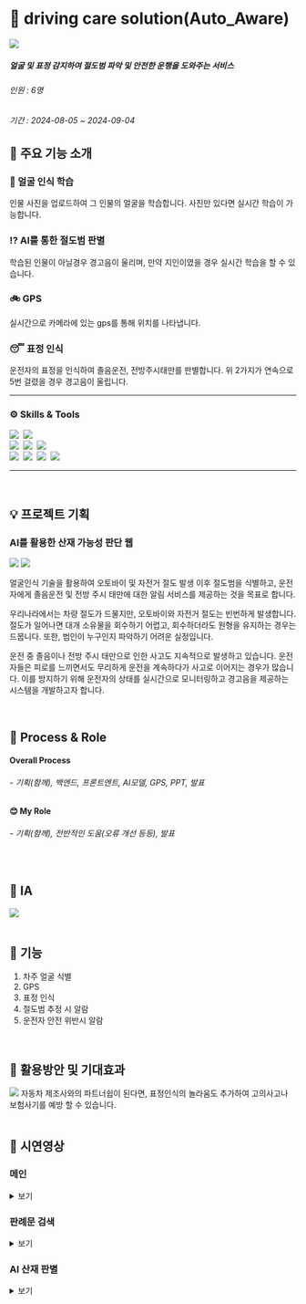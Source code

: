 # 🚗 driving care solution(Auto_Aware)
 <img src="https://github.com/user-attachments/assets/796eabaa-6c89-4958-a389-fa507374dbc7">

##### 얼굴 및 표정 감지하여 절도범 파악 및 안전한 운행을 도와주는 서비스
###### 인원 : 6명
###### 기간 : 2024-08-05 ~ 2024-09-04

## 💼 주요 기능 소개

### 📸 얼굴 인식 학습
인물 사진을 업로드하여 그 인물의 얼굴을 학습합니다.
사진만 있다면 실시간 학습이 가능합니다.

### ⁉️ AI를 통한 절도범 판별
학습된 인물이 아닐경우 경고음이 울리며,
만약 지인이였을 경우 실시간 학습을 할 수 있습니다.

### 🚲 GPS
실시간으로 카메라에 있는 gps를 통해 위치를 나타냅니다.

### 😴 표정 인식
운전자의 표정을 인식하여 졸음운전, 전방주시태만를 판별합니다.
위 2가지가 연속으로 5번 걸렸을 경우 경고음이 울립니다.

--------------------
### ⚙️ Skills & Tools
  <img src="https://img.shields.io/badge/Github-181717.svg?style=flat&logo=Github&logoColor=white" />&nbsp;
  <img src="https://img.shields.io/badge/React-61DAFB.svg?style=flat&logo=React&logoColor=white" />&nbsp;
</br>
  <img src="https://img.shields.io/badge/Html5-E34F26?style=flat&logo=Html5&logoColor=white" />&nbsp;
  <img src="https://img.shields.io/badge/Css3-1572B6?style=flat&logo=Css3&logoColor=white" />&nbsp;
  <img src="https://img.shields.io/badge/JavaScript-F7DF1E?style=flat&logo=JavaScript&logoColor=white" />&nbsp;
</br>
  <img src="https://img.shields.io/badge/FastAPI-009688?style=flat-square&logo=FastAPI&logoColor=white"/>&nbsp;
  <img src="https://img.shields.io/badge/OpenCV-5C3EE8.svg?style=flat&logo=OpenCV&logoColor=white" />&nbsp;
  <img src="https://img.shields.io/badge/MondoDB-47A248.svg?style=flat&logo=MongoDB&logoColor=white" />&nbsp;
  <img src="https://img.shields.io/badge/VScode-0854C1.svg?style=flat&logo=VScode&logoColor=white" />&nbsp;
  
--------------------

<br>

## 💡 프로젝트 기획

### AI를 활용한 산재 가능성 판단 웹

<img src="https://github.com/user-attachments/assets/6a8a427c-af23-4a27-a6ab-591dfe789663">
<img src="https://github.com/user-attachments/assets/a2d80689-ca04-42ee-85e7-192f41cae7d5">

얼굴인식 기술을 활용하여 오토바이 및 자전거 절도 발생 이후 절도범을 식별하고, 운전자에게 졸음운전 및 전방 주시 태만에 대한 알림 서비스를 제공하는 것을 목표로 합니다.

우리나라에서는 차량 절도가 드물지만, 오토바이와 자전거 절도는 빈번하게 발생합니다. 절도가 일어나면 대개 소유물을 회수하기 어렵고, 회수하더라도 원형을 유지하는 경우는 드뭅니다. 또한, 범인이 누구인지 파악하기 어려운 실정입니다.

운전 중 졸음이나 전방 주시 태만으로 인한 사고도 지속적으로 발생하고 있습니다. 운전자들은 피로를 느끼면서도 무리하게 운전을 계속하다가 사고로 이어지는 경우가 많습니다. 이를 방지하기 위해 운전자의 상태를 실시간으로 모니터링하고 경고음을 제공하는 시스템을 개발하고자 합니다.

<br>

## 📌 Process & Role
#### Overall Process
###### - 기획(함께), 백엔드, 프론트엔트, AI모델, GPS, PPT, 발표
#### 😊 My Role
###### - 기획(함께), 전반적인 도움(오류 개선 등등), 발표

<br>

## 📌 IA
<img src="https://github.com/user-attachments/assets/5cfacc0e-8c88-41db-a93c-376f07093573">

<br>
<br>

## 📌 기능
1. 차주 얼굴 식별
2. GPS
3. 표정 인식
4. 절도범 추정 시 알람
5. 운전자 안전 위반시 알람

<br>

## 📌 활용방안 및 기대효과
<img src="https://github.com/user-attachments/assets/36b9252d-a3f8-49ef-8ee6-1fc05729c161">
자동차 제조사와의 파트너쉽이 된다면, 표정인식의 놀라움도 추가하여
고의사고나 보험사기를 예방 할 수 있습니다.
<br>
<br>

## 📌 시연영상
 
### 메인
<details>
<summary>보기</summary>
<video width="320" height="240" controls>
  <source src="https://raw.githubusercontent.com/JangDragon/Auto-Aware/202982718b9b00f140dc7f0ce95891b718214704/demo_video.gif" type="video/mp4">
</video>
</details>

### 판례문 검색
<details>
<summary>보기</summary>
<img src="https://github.com/user-attachments/assets/f791b0ca-41ad-4123-a920-792355a2bf07">
</details>

### AI 산재 판별
<details>
<summary>보기</summary>
<img src="https://github.com/user-attachments/assets/56f0bc96-67ac-40bd-a524-6d86af94c2da">
</details>
